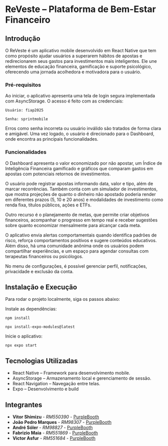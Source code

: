 # ReVeste – Plataforma de Bem-Estar Financeiro

## Introdução

O ReVeste é um aplicativo mobile desenvolvido em React Native que tem como propósito ajudar usuários a superarem hábitos de apostas e redirecionarem seus gastos para investimentos mais inteligentes. Ele une elementos de educação financeira, gamificação e suporte psicológico, oferecendo uma jornada acolhedora e motivadora para o usuário.

### Pré-requisitos

Ao iniciar, o aplicativo apresenta uma tela de login segura implementada com AsyncStorage. O acesso é feito com as credenciais:

```
Usuário: fiap2025

Senha: sprintmobile
```

Erros como senha incorreta ou usuário inválido são tratados de forma clara e amigável. Uma vez logado, o usuário é direcionado para o Dashboard, onde encontra as principais funcionalidades.

### Funcionalidades

O Dashboard apresenta o valor economizado por não apostar, um Índice de Inteligência Financeira gamificado e gráficos que comparam gastos em apostas com potenciais retornos de investimentos.

O usuário pode registrar apostas informando data, valor e tipo, além de marcar recorrências. Também conta com um simulador de investimentos, que mostra projeções de quanto o dinheiro não apostado poderia render em diferentes prazos (5, 10 e 20 anos) e modalidades de investimento como renda fixa, títulos públicos, ações e ETFs.

Outro recurso é o planejamento de metas, que permite criar objetivos financeiros, acompanhar o progresso em tempo real e receber sugestões sobre quanto economizar mensalmente para alcançar cada meta.

O aplicativo envia alertas comportamentais quando identifica padrões de risco, reforça comportamentos positivos e sugere conteúdos educativos. Além disso, há uma comunidade anônima onde os usuários podem compartilhar experiências, e um espaço para agendar consultas com terapeutas financeiros ou psicólogos.

No menu de configurações, é possível gerenciar perfil, notificações, privacidade e exclusão da conta.

## Instalação e Execução

Para rodar o projeto localmente, siga os passos abaixo:

Instale as dependências:

```
npm install
```

```
npx install-expo-modules@latest
```

Inicie o aplicativo:

```
npx expo start
```

## Tecnologias Utilizadas

* React Native – Framework para desenvolvimento mobile.
* AsyncStorage – Armazenamento local e gerenciamento de sessão.
* React Navigation – Navegação entre telas.
* Expo – Desenvolvimento e build

## Integrantes

* **Vitor Shimizu** - *RM550390* - [PurpleBooth](https://github.com/PurpleBooth)
* **João Pedro Marques** - *RM98307* - [PurpleBooth](https://github.com/PurpleBooth)
* **André Sóler** - *RM98827* - [PurpleBooth](https://github.com/PurpleBooth)
* **Fabrizio Maia** - *RM551869* - [PurpleBooth](https://github.com/PurpleBooth)
* **Victor Asfur** - *RM551684* - [PurpleBooth](https://github.com/PurpleBooth)
